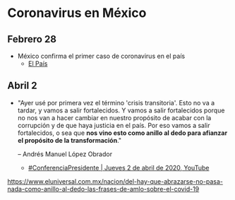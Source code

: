 # Coronavirus en México

## Febrero 28

- México confirma el primer caso de coronavirus en el país
    - [El País](https://elpais.com/sociedad/2020/02/28/actualidad/1582897294_203408.html)

## Abril 2

- "Ayer usé por primera vez el término 'crisis transitoria'. Esto no va a tardar, y vamos a salir fortalecidos.
    Y vamos a salir fortalecidos porque no nos van a hacer cambiar en nuestro propósito de acabar con la corrupción
    y de que haya justicia en el país. Por eso vamos a salir fortalecidos, o sea que **nos vino esto como anillo al dedo
    para afianzar el propósito de la transformación**."
    
    – Andrés Manuel López Obrador
    
    - [#ConferenciaPresidente | Jueves 2 de abril de 2020, YouTube](https://youtu.be/oH3tx35GiIE?t=6732)

https://www.eluniversal.com.mx/nacion/del-hay-que-abrazarse-no-pasa-nada-como-anillo-al-dedo-las-frases-de-amlo-sobre-el-covid-19
